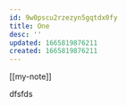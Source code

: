 ```yaml
---
id: 9w0pscu2rzezyn5gqtdx0fy
title: One
desc: ''
updated: 1665819876211
created: 1665819876211
---
```



[[my-note]]


dfsfds



